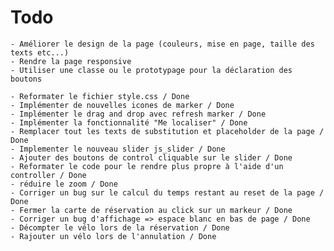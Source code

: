 
# Todo

	- Améliorer le design de la page (couleurs, mise en page, taille des texts etc...)
	- Rendre la page responsive
	- Utiliser une classe ou le prototypage pour la déclaration des boutons
	
	- Reformater le fichier style.css / Done
	- Implémenter de nouvelles icones de marker / Done
	- Implémenter le drag and drop avec refresh marker / Done
	- Implémenter la fonctionnalité "Me localiser" / Done
	- Remplacer tout les texts de substitution et placeholder de la page / Done
	- Implementer le nouveau slider js_slider / Done
	- Ajouter des boutons de control cliquable sur le slider / Done
	- Reformater le code pour le rendre plus propre à l'aide d'un controller / Done
	- réduire le zoom / Done
	- Corriger un bug sur le calcul du temps restant au reset de la page / Done
	- Fermer la carte de réservation au click sur un markeur / Done
	- Corriger un bug d'affichage => espace blanc en bas de page / Done
	- Décompter le vélo lors de la réservation / Done
	- Rajouter un vélo lors de l'annulation / Done
